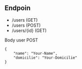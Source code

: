 ## Endpoin
- /users (GET)
- /users (POST)
- /users/{id} (GET)

Body user POST
```
{
    "name": "Your-Name",
    "domicilie": "Your-Domicilie"
}
```
